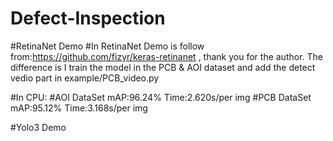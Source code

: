 # Defect-Inspection


#RetinaNet  Demo
#In RetinaNet Demo is follow from:https://github.com/fizyr/keras-retinanet , thank you for the author.
The difference is I train the model in the PCB & AOI dataset and add the detect vedio part in example/PCB_video.py

#In CPU:
#AOI DataSet mAP:96.24% Time:2.620s/per img
#PCB DataSet mAP:95.12% Time:3.168s/per img


#Yolo3 Demo
